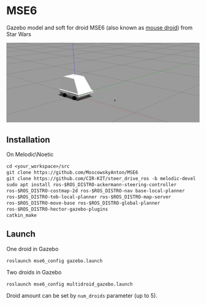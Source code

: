 # MSE6
Gazebo model and soft for droid MSE6 (also known as [mouse droid](https://starwars.fandom.com/wiki/MSE-6-series_repair_droid)) from Star Wars

![BD1 Gazebo](doc/MSE6.png)

## Installation
On Melodic\Noetic
```shell
cd <your_workspace>/src
git clone https://github.com/MoscowskyAnton/MSE6
git clone https://github.com/CIR-KIT/steer_drive_ros -b melodic-devel
sudo apt install ros-$ROS_DISTRO-ackermann-steering-controller ros-$ROS_DISTRO-costmap-2d ros-$ROS_DISTRO-nav base-local-planner ros-$ROS_DISTRO-teb-local-planner ros-$ROS_DISTRO-map-server ros-$ROS_DISTRO-move-base ros-$ROS_DISTRO-global-planner ros-$ROS_DISTRO-hector-gazebo-plugins
catkin_make
```

## Launch
One droid in Gazebo
```
roslaunch mse6_config gazebo.launch
```

Two droids in Gazebo
```
roslaunch mse6_config multidroid_gazebo.launch
```
Droid amount can be set by `num_droids` parameter (up to 5).
